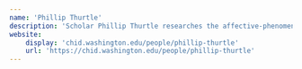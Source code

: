 ```yaml
---
name: 'Phillip Thurtle'
description: 'Scholar Phillip Thurtle researches the affective-phenomenological domains of media, the role of information processing technologies in biomedical research, and theories of novelty in the life sciences. His most recent work Biology in the Grid: Graphic Design and the Envisioning of Life (University of Minnesota Press, 2018) analyzes the cellular spaces of transformation in evolutionary and developmental biology research and the cultural spaces of transformation in popular culture.'
website:
    display: 'chid.washington.edu/people/phillip-thurtle'
    url: 'https://chid.washington.edu/people/phillip-thurtle'
---
```

